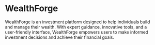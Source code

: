 # WealthForge
WealthForge is an investment platform designed to help individuals build and manage their wealth. With expert guidance, innovative tools, and a user-friendly interface, WealthForge empowers users to make informed investment decisions and achieve their financial goals.
